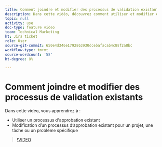 ```yaml
---
title: Comment joindre et modifier des processus de validation existants
description: Dans cette vidéo, découvrez comment utiliser et modifier des processus d’approbation existants pour des projets, des tâches ou des problèmes.
topic: null
activity: use
doc-type: feature video
team: Technical Marketing
kt: Jira ticket
role: User
source-git-commit: 650e4d346e1792863930dcebafacab4c88f2a8bc
workflow-type: tm+mt
source-wordcount: '58'
ht-degree: 8%

---
```


# Comment joindre et modifier des processus de validation existants

Dans cette vidéo, vous apprendrez à :

* Utiliser un processus d&#39;approbation existant
* Modification d’un processus d’approbation existant pour un projet, une tâche ou un problème spécifique

>[!VIDEO](https://video.tv.adobe.com/v/335226/?quality=12&learn=on)
